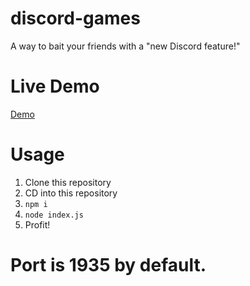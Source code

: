 # discord-games
A way to bait your friends with a "new Discord feature!"

# Live Demo
[Demo](https://discord-games.respecting.repl.co/)

# Usage
1. Clone this repository
2. CD into this repository
3. `npm i`
4. `node index.js`
5. Profit!

# Port is 1935 by default.

